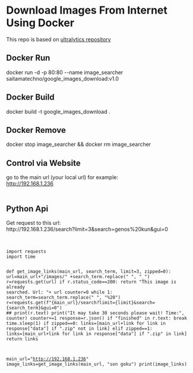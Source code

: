 # Download Images From Internet Using Docker<br>
This repo is based on <a href="https://github.com/ultralytics/google-images-download">ultralytics repository</a><br>

## Docker Run<br>
docker run -d -p 80:80 --name image_searcher saitamatechno/google_images_download:v1.0<br>

## Docker Build<br>
docker build -t google_images_download .<br>

## Docker Remove<br>
docker stop image_searcher && docker rm image_searcher<br>

## Control via Website<br>
go to the main url (your local url) for example:<br>
http://192.168.1.236<br>
<br>

## Python Api<br>
<p>Get request to this url: <br>
http://192.168.1.236/search?limit=3&search=genos%20kun&gui=0</p>
<br>

<code>
import requests
import time

def get_image_links(main_url, search_term, limit=3, zipped=0):
    url=main_url+"/images/" +search_term.replace(" ", "_")
    r=requests.get(url)
    if r.status_code==200:
        return "This image is already searched. Url: "+ url
    counter=0
    while 1:
        search_term=search_term.replace(" ", "%20")
        r=requests.get(f"{main_url}/search?limit={limit}&search={search_term}&gui=0")
        ## print(r.text)
        print("It may take 30 seconds please wait! Time:", counter)
        counter+=1
        response=r.json()
        if "finished" in r.text:
            break
        time.sleep(1)
    if zipped==0:
        links=[main_url+link for link in response["data"] if ".zip" not in link]
    elif zipped==1:
        links=[main_url+link for link in response["data"] if ".zip" in link]
    return links

main_url="http://192.168.1.236"
image_links=get_image_links(main_url, "son goku")
print(image_links)
</code>
